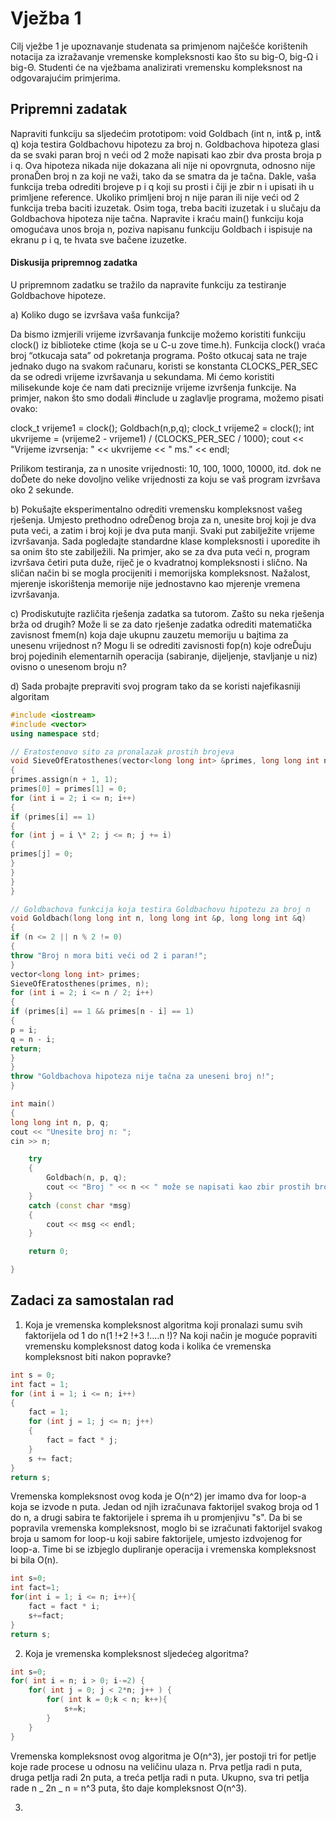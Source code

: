# Vježba 1

Cilj vježbe 1 je upoznavanje studenata sa primjenom najčešće korištenih notacija za
izražavanje vremenske kompleksnosti kao što su big-O, big-Ω i big-Θ. Studenti će na
vježbama analizirati vremensku kompleksnost na odgovarajućim primjerima.

## Pripremni zadatak

Napraviti funkciju sa sljedećim prototipom: void Goldbach (int n, int& p, int& q) koja
testira Goldbachovu hipotezu za broj n. Goldbachova hipoteza glasi da se svaki paran
broj n veći od 2 može napisati kao zbir dva prosta broja p i q. Ova hipoteza nikada nije
dokazana ali nije ni opovrgnuta, odnosno nije pronaĎen broj n za koji ne važi, tako da se
smatra da je tačna. Dakle, vaša funkcija treba odrediti brojeve p i q koji su prosti i čiji je
zbir n i upisati ih u primljene reference. Ukoliko primljeni broj n nije paran ili nije veći
od 2 funkcija treba baciti izuzetak. Osim toga, treba baciti izuzetak i u slučaju da
Goldbachova hipoteza nije tačna. Napravite i kraću main() funkciju koja omogućava unos
broja n, poziva napisanu funkciju Goldbach i ispisuje na ekranu p i q, te hvata sve bačene
izuzetke.

#### Diskusija pripremnog zadatka

U pripremnom zadatku se tražilo da napravite funkciju za testiranje Goldbachove
hipoteze.

a) Koliko dugo se izvršava vaša funkcija?

Da bismo izmjerili vrijeme izvršavanja funkcije možemo koristiti funkciju clock() iz
biblioteke ctime (koja se u C-u zove time.h). Funkcija clock() vraća broj “otkucaja sata”
od pokretanja programa. Pošto otkucaj sata ne traje jednako dugo na svakom računaru,
koristi se konstanta CLOCKS_PER_SEC da se odredi vrijeme izvršavanja u sekundama.
Mi ćemo koristiti milisekunde koje će nam dati preciznije vrijeme izvršenja funkcije.
Na primjer, nakon što smo dodali #include <ctime> u zaglavlje programa, možemo pisati
ovako:

clock_t vrijeme1 = clock();
Goldbach(n,p,q);
clock_t vrijeme2 = clock();
int ukvrijeme = (vrijeme2 - vrijeme1) / (CLOCKS_PER_SEC / 1000);
cout << "Vrijeme izvrsenja: " << ukvrijeme << " ms." << endl;

Prilikom testiranja, za n unosite vrijednosti: 10, 100, 1000, 10000, itd. dok ne doĎete do
neke dovoljno velike vrijednosti za koju se vaš program izvršava oko 2 sekunde.

b) Pokušajte eksperimentalno odrediti vremensku kompleksnost vašeg rješenja.
Umjesto prethodno odreĎenog broja za n, unesite broj koji je dva puta veći, a zatim i broj
koji je dva puta manji. Svaki put zabilježite vrijeme izvršavanja. Sada pogledajte
standardne klase kompleksnosti i uporedite ih sa onim što ste zabilježili. Na primjer, ako
se za dva puta veći n, program izvršava četiri puta duže, riječ je o kvadratnoj
kompleksnosti i slično. Na sličan način bi se mogla procijeniti i memorijska
kompleksnost. Nažalost, mjerenje iskorištenja memorije nije jednostavno kao mjerenje
vremena izvršavanja.

c) Prodiskutujte različita rješenja zadatka sa tutorom. Zašto su neka rješenja brža od
drugih? Može li se za dato rješenje zadatka odrediti matematička zavisnost fmem(n) koja
daje ukupnu zauzetu memoriju u bajtima za unesenu vrijednost n? Mogu li se odrediti
zavisnosti fop(n) koje odreĎuju broj pojedinih elementarnih operacija (sabiranje, dijeljenje,
stavljanje u niz) ovisno o unesenom broju n?

d) Sada probajte prepraviti svoj program tako da se koristi najefikasniji algoritam

```c++
#include <iostream>
#include <vector>
using namespace std;

// Eratostenovo sito za pronalazak prostih brojeva
void SieveOfEratosthenes(vector<long long int> &primes, long long int n)
{
primes.assign(n + 1, 1);
primes[0] = primes[1] = 0;
for (int i = 2; i <= n; i++)
{
if (primes[i] == 1)
{
for (int j = i \* 2; j <= n; j += i)
{
primes[j] = 0;
}
}
}
}

// Goldbachova funkcija koja testira Goldbachovu hipotezu za broj n
void Goldbach(long long int n, long long int &p, long long int &q)
{
if (n <= 2 || n % 2 != 0)
{
throw "Broj n mora biti veći od 2 i paran!";
}
vector<long long int> primes;
SieveOfEratosthenes(primes, n);
for (int i = 2; i <= n / 2; i++)
{
if (primes[i] == 1 && primes[n - i] == 1)
{
p = i;
q = n - i;
return;
}
}
throw "Goldbachova hipoteza nije tačna za uneseni broj n!";
}

int main()
{
long long int n, p, q;
cout << "Unesite broj n: ";
cin >> n;

    try
    {
        Goldbach(n, p, q);
        cout << "Broj " << n << " može se napisati kao zbir prostih brojeva " << p << " i " << q << endl;
    }
    catch (const char *msg)
    {
        cout << msg << endl;
    }

    return 0;

}
```

## Zadaci za samostalan rad

1. Koja je vremenska kompleksnost algoritma koji pronalazi sumu svih faktorijela od 1 do n(1 !+2 !+3 !....n !)? Na koji način je moguće popraviti vremensku kompleksnost datog koda i kolika će vremenska kompleksnost biti nakon popravke?

```c++
int s = 0;
int fact = 1;
for (int i = 1; i <= n; i++)
{
    fact = 1;
    for (int j = 1; j <= n; j++)
    {
        fact = fact * j;
    }
    s += fact;
}
return s;
```

Vremenska kompleksnost ovog koda je O(n^2) jer imamo dva for loop-a koja se izvode n puta. Jedan od njih izračunava faktorijel svakog broja od 1 do n, a drugi sabira te faktorijele i sprema ih u promjenjivu "s".
Da bi se popravila vremenska kompleksnost, moglo bi se izračunati faktorijel svakog broja u samom for loop-u koji sabire faktorijele, umjesto izdvojenog for loop-a. Time bi se izbjeglo dupliranje operacija i vremenska kompleksnost bi bila O(n).

```c++
int s=0;
int fact=1;
for(int i = 1; i <= n; i++){
    fact = fact * i;
    s+=fact;
}
return s;
```

2. Koja je vremenska kompleksnost sljedećeg algoritma?

```c++
int s=0;
for( int i = n; i > 0; i-=2) {
    for( int j = 0; j < 2*n; j++ ) {
        for( int k = 0;k < n; k++){
            s+=k;
        }
    }
}
```

Vremenska kompleksnost ovog algoritma je O(n^3), jer postoji tri for petlje koje rade procese u odnosu na veličinu ulaza n. Prva petlja radi n puta, druga petlja radi 2n puta, a treća petlja radi n puta. Ukupno, sva tri petlja rade n _ 2n _ n = n^3 puta, što daje kompleksnost O(n^3).

3.
